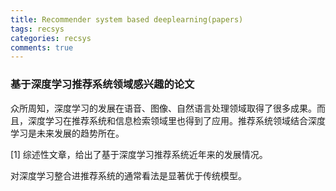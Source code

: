 ```yaml
---
title: Recommender system based deeplearning(papers)
tags: recsys
categories: recsys
comments: true
---
```


### 基于深度学习推荐系统领域感兴趣的论文

<!--more-->

众所周知，深度学习的发展在语音、图像、自然语言处理领域取得了很多成果。而且，深度学习在推荐系统和信息检索领域里也得到了应用。推荐系统领域结合深度学习是未来发展的趋势所在。

[1] 综述性文章，给出了基于深度学习推荐系统近年来的发展情况。

对深度学习整合进推荐系统的通常看法是显著优于传统模型。
